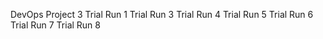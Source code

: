 DevOps Project 3
Trial Run 1
Trial Run 3
Trial Run 4
Trial Run 5
Trial Run 6
Trial Run 7
Trial Run 8

